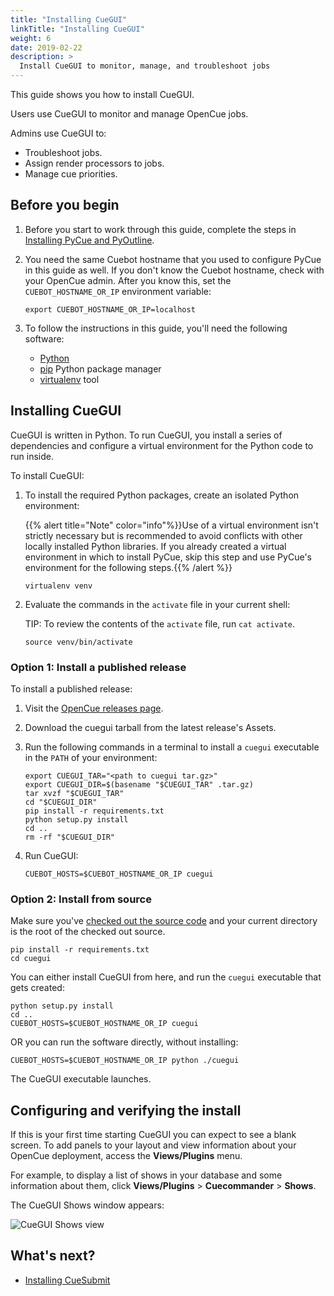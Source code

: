 ```yaml
---
title: "Installing CueGUI"
linkTitle: "Installing CueGUI"
weight: 6
date: 2019-02-22
description: >
  Install CueGUI to monitor, manage, and troubleshoot jobs
---
```


This guide shows you how to install CueGUI.

Users use CueGUI to monitor and manage OpenCue jobs.

Admins use CueGUI to:

*   Troubleshoot jobs.
*   Assign render processors to jobs.
*   Manage cue priorities.

## Before you begin

1.  Before you start to work through this guide, complete the steps in
    [Installing PyCue and PyOutline](/docs/getting-started/installing-pycue-and-pyoutline).

1.  You need the same Cuebot hostname that you used to configure PyCue in this
    guide as well. If you don't know the Cuebot hostname, check with your
    OpenCue admin. After you know this, set the `CUEBOT_HOSTNAME_OR_IP`
    environment variable:

    ```shell
    export CUEBOT_HOSTNAME_OR_IP=localhost
    ```

1.  To follow the instructions in this guide, you'll need the following
    software:

    *   [Python](https://www.python.org/)
    *   [pip](https://pypi.org/project/pip/) Python package manager
    *   [virtualenv](https://pypi.org/project/virtualenv/) tool

## Installing CueGUI

CueGUI is written in Python. To run CueGUI, you install a series of dependencies
and configure a virtual environment for the Python code to run inside.

To install CueGUI:

1.  To install the required Python packages, create an isolated Python
    environment:

    {{% alert title="Note" color="info"%}}Use of a virtual environment isn't
    strictly necessary but is recommended to avoid conflicts with other locally
    installed Python libraries. If you already created a virtual environment in
    which to install PyCue, skip this step and use PyCue's environment for the
    following steps.{{% /alert %}}

    ```shell
    virtualenv venv
    ```

1.  Evaluate the commands in the `activate` file in your current shell:

    TIP: To review the contents of the `activate` file, run `cat activate`.

    ```shell
    source venv/bin/activate
    ```

### Option 1: Install a published release

To install a published release:

1.  Visit the
    [OpenCue releases page](https://github.com/imageworks/OpenCue/releases).

1.  Download the cuegui tarball from the latest release's Assets.

1.  Run the following commands in a terminal to install a `cuegui` executable in
    the `PATH` of your environment:

    ```shell
    export CUEGUI_TAR="<path to cuegui tar.gz>"
    export CUEGUI_DIR=$(basename "$CUEGUI_TAR" .tar.gz)
    tar xvzf "$CUEGUI_TAR"
    cd "$CUEGUI_DIR"
    pip install -r requirements.txt
    python setup.py install
    cd ..
    rm -rf "$CUEGUI_DIR"
    ```

1.  Run CueGUI:

    ```shell
    CUEBOT_HOSTS=$CUEBOT_HOSTNAME_OR_IP cuegui
    ```

### Option 2: Install from source

Make sure you've
[checked out the source code](/docs/getting-started/checking-out-the-source-code)
and your current directory is the root of the checked out source.

```shell
pip install -r requirements.txt
cd cuegui
```

You can either install CueGUI from here, and run the `cuegui` executable that
gets created:

```shell
python setup.py install
cd ..
CUEBOT_HOSTS=$CUEBOT_HOSTNAME_OR_IP cuegui
```

OR you can run the software directly, without installing:

```shell
CUEBOT_HOSTS=$CUEBOT_HOSTNAME_OR_IP python ./cuegui
```

The CueGUI executable launches.

## Configuring and verifying the install

If this is your first time starting CueGUI you can expect to see a blank screen.
To add panels to your layout and view information about your OpenCue deployment,
access the **Views/Plugins** menu.

For example, to display a list of shows in your database and some information
about them, click **Views/Plugins** > **Cuecommander** > **Shows**.

The CueGUI Shows window appears:

![CueGUI Shows view](/docs/images/cuegui_shows.png)

## What's next?

*   [Installing CueSubmit](/docs/getting-started/installing-cuesubmit)
